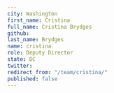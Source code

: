 ```yaml
---
city: Washington
first_name: Cristina
full_name: Cristina Brydges
github: 
last_name: Brydges
name: cristina
role: Deputy Director
state: DC
twitter: 
redirect_from: "/team/cristina/"
published: false
---
```


